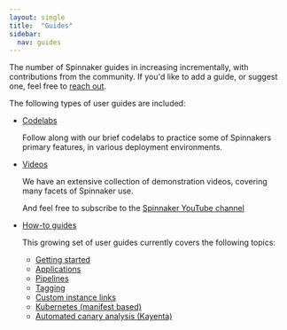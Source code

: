 ```yaml
---
layout: single
title:  "Guides"
sidebar:
  nav: guides
---
```


The number of Spinnaker guides in increasing incrementally, with contributions
from the community. If you'd like to add a guide, or suggest one, feel free to
[reach out](https://github.com/spinnaker/spinnaker.github.io/issues/).

The following types of user guides are included:

* [Codelabs](/guides/tutorials/codelabs/)

  Follow along with our brief codelabs to practice some of Spinnakers primary
  features, in various deployment environments.

* [Videos](/guides/tutorials/videos/)

  We have an extensive collection of demonstration videos, covering many facets
  of Spinnaker use.

  And feel free to subscribe to the [Spinnaker YouTube
  channel](https://www.youtube.com/channel/UCcxQbw8kT1-FRhFhO2QCetg)

* [How-to guides](/guides/user/)

  This growing set of user guides currently covers the following topics:

  - [Getting started](/guides/user/get-started/)
  - [Applications](/guides/user/applications)
  - [Pipelines](/guides/user/pipeline/managing-pipelines/)
  - [Tagging](/guides/user/tagging/)
  - [Custom instance links](/guides/user/instance-links/)
  - [Kubernetes \(manifest based\)](/guides/user/kubernetes-v2/deploy-manifest/)
  - [Automated canary analysis \(Kayenta\)](/guides/user/canary/)
